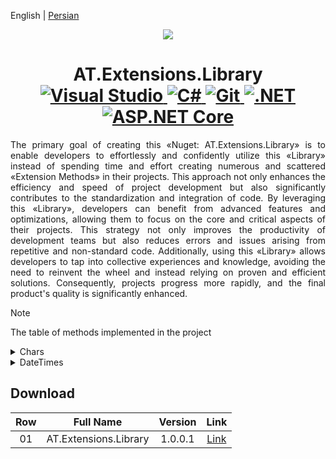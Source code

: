 English | [Persian](./README.fa-IR.md)

<p align="center">
	<img align="center" src="https://www.extensionmethod.com/wp-content/uploads/2020/09/ExtensionMethod_Logo_final_2.png">
</p>

<h1 align="center">
	AT.Extensions.Library	
	<div>
		<a target="_blank" rel="noopener noreferrer nofollow" href="https://camo.githubusercontent.com/b161dcd5439c9b56d6e1a5ee99a94e9cedcc17eea9929befaaf77f2ef8fd7cab/68747470733a2f2f696d672e736869656c64732e696f2f62616467652f56697375616c5f53747564696f2d3543324439313f6c6f676f3d76697375616c73747564696f266c6f676f436f6c6f723d7768697465">
			<img src="https://camo.githubusercontent.com/b161dcd5439c9b56d6e1a5ee99a94e9cedcc17eea9929befaaf77f2ef8fd7cab/68747470733a2f2f696d672e736869656c64732e696f2f62616467652f56697375616c5f53747564696f2d3543324439313f6c6f676f3d76697375616c73747564696f266c6f676f436f6c6f723d7768697465" alt="Visual Studio" data-canonical-src="https://img.shields.io/badge/Visual_Studio-5C2D91?logo=visualstudio&amp;logoColor=white" style="max-width: 100%;">
		</a>
		<a target="_blank" rel="noopener noreferrer nofollow" href="https://camo.githubusercontent.com/0bbdf96cce2f549a31f68bf9a15437cf94bfd9ee7b63a0477afa803a08ac89e4/68747470733a2f2f696d672e736869656c64732e696f2f62616467652f432532332d3233393132303f6c6f676f3d637368617270266c6f676f436f6c6f723d7768697465">
			<img src="https://camo.githubusercontent.com/0bbdf96cce2f549a31f68bf9a15437cf94bfd9ee7b63a0477afa803a08ac89e4/68747470733a2f2f696d672e736869656c64732e696f2f62616467652f432532332d3233393132303f6c6f676f3d637368617270266c6f676f436f6c6f723d7768697465" alt="C#" data-canonical-src="https://img.shields.io/badge/C%23-239120?logo=csharp&amp;logoColor=white" style="max-width: 100%;">
		</a>
		<a target="_blank" rel="noopener noreferrer nofollow" href="https://camo.githubusercontent.com/1ab6eb41d53eb887bfbf2f9f2e7693d98e21e3f59f7b797e294d15f446a13dfa/68747470733a2f2f696d672e736869656c64732e696f2f62616467652f4769742d4630353033323f6c6f676f3d676974266c6f676f436f6c6f723d7768697465">
			<img src="https://camo.githubusercontent.com/1ab6eb41d53eb887bfbf2f9f2e7693d98e21e3f59f7b797e294d15f446a13dfa/68747470733a2f2f696d672e736869656c64732e696f2f62616467652f4769742d4630353033323f6c6f676f3d676974266c6f676f436f6c6f723d7768697465" alt="Git" data-canonical-src="https://img.shields.io/badge/Git-F05032?logo=git&amp;logoColor=white" style="max-width: 100%;">
		</a>
		<a target="_blank" rel="noopener noreferrer nofollow" href="https://camo.githubusercontent.com/4d2dc7a536fd91985c475763a7dd5f7449c13a1c57fa3f36e46fba24521f6a0c/68747470733a2f2f696d672e736869656c64732e696f2f62616467652f2e4e45542d3531324244343f6c6f676f3d646f746e6574266c6f676f436f6c6f723d7768697465">
			<img src="https://camo.githubusercontent.com/4d2dc7a536fd91985c475763a7dd5f7449c13a1c57fa3f36e46fba24521f6a0c/68747470733a2f2f696d672e736869656c64732e696f2f62616467652f2e4e45542d3531324244343f6c6f676f3d646f746e6574266c6f676f436f6c6f723d7768697465" alt=".NET" data-canonical-src="https://img.shields.io/badge/.NET-512BD4?logo=dotnet&amp;logoColor=white" style="max-width: 100%;">
		</a>
		<a target="_blank" rel="noopener noreferrer nofollow" href="https://camo.githubusercontent.com/9eb12b5fce9035c44c2fc0e9784c11c9d2e606bc20eb211a6964266ddd7e4b4d/68747470733a2f2f696d672e736869656c64732e696f2f62616467652f4153502e4e4554253230436f72652d3531324244343f6c6f676f3d646f746e6574266c6f676f436f6c6f723d7768697465">
			<img src="https://camo.githubusercontent.com/9eb12b5fce9035c44c2fc0e9784c11c9d2e606bc20eb211a6964266ddd7e4b4d/68747470733a2f2f696d672e736869656c64732e696f2f62616467652f4153502e4e4554253230436f72652d3531324244343f6c6f676f3d646f746e6574266c6f676f436f6c6f723d7768697465" alt="ASP.NET Core" data-canonical-src="https://img.shields.io/badge/ASP.NET%20Core-512BD4?logo=dotnet&amp;logoColor=white" style="max-width: 100%;">
		</a>
	</div>
</h1>

<div>
	<p align="justify">
	    The primary goal of creating this «Nuget: AT.Extensions.Library» is to enable developers to effortlessly and confidently utilize this «Library» instead of spending time and effort creating numerous and scattered «Extension Methods» in their projects. This approach not only enhances the efficiency and speed of project development but also significantly contributes to the standardization and integration of code. By leveraging this «Library», developers can benefit from advanced features and optimizations, allowing them to focus on the core and critical aspects of their projects. This strategy not only improves the productivity of development teams but also reduces errors and issues arising from repetitive and non-standard code. Additionally, using this «Library» allows developers to tap into collective experiences and knowledge, avoiding the need to reinvent the wheel and instead relying on proven and efficient solutions. Consequently, projects progress more rapidly, and the final product's quality is significantly enhanced.
	</p>
</div>

> [!NOTE]
> The table of methods implemented in the project
<details>
<summary>Chars</summary>

| Row | Namespace | Number of Methods |
|:---:|:---:|:---:|
| 01 | AT.Extensions.Chars.Collections | 2 |
| 02 | AT.Extensions.Chars.Comparison | 10 |
| 03 | AT.Extensions.Chars.Conversion | 5 |
| 04 | AT.Extensions.Chars.Extraction | 10 |
</details>

<details>
<summary>DateTimes</summary>

| Row | Namespace | Number of Methods |
|:---:|:---:|:---:|
| 01 | AT.Extensions.DateTimes.Georgian.Addition | 8 |
| 02 | AT.Extensions.DateTimes.Georgian.Boundary | 117 |
| 03 | AT.Extensions.DateTimes.Georgian.Calculation | 3 |
| 04 | AT.Extensions.DateTimes.Georgian.Collections | 10 |
| 05 | AT.Extensions.DateTimes.Georgian.Comparison | 38 |
| 06 | AT.Extensions.DateTimes.Georgian.Conversion | 30 |
| 07 | AT.Extensions.DateTimes.Georgian.Extraction | 90 |
| 08 | AT.Extensions.DateTimes.Georgian.Holiday | 11 |
| 09 | AT.Extensions.DateTimes.Persian | 5 |
</details>


## Download
| Row | Full Name | Version | Link
|:---:|:---:|:---:|:---:|
|01|AT.Extensions.Library|1.0.0.1|[Link](https://www.nuget.org/packages/AT.Extensions.Library)|
